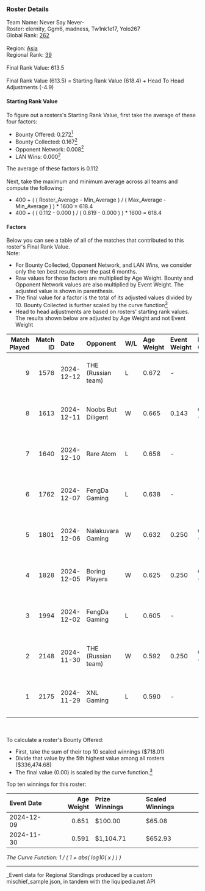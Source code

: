 ### Roster Details<br />
Team Name: Never Say Never-<br />
Roster: elernity, Ggm6, madness, Tw1nk1e17, Yolo267<br />
Global Rank: [262](../../standings_global_2025_03_01.md)<br />
<br />
Region: [Asia]( ../../standings_asia_2025_03_01.md)<br />
Regional Rank: [39]( ../../standings_asia_2025_03_01.md)<br />
<br />
Final Rank Value:  613.5<br />
<br />
Final Rank Value (613.5) = Starting Rank Value (618.4) + Head To Head Adjustments (-4.9)<br />

#### Starting Rank Value<br />
To figure out a rosters's Starting Rank Value, first take the average of these four factors:<br />
- Bounty Offered: 0.272[<sup>1</sup>](#table2)
- Bounty Collected: 0.167[<sup>2</sup>](#table1)
- Opponent Network: 0.008[<sup>2</sup>](#table1)
- LAN Wins: 0.000[<sup>2</sup>](#table1)

The average of these factors is 0.112<br />
<br />
Next, take the maximum and minimum average across all teams and compute the following:<br />
- 400 + ( ( Roster_Average - Min_Average ) / ( Max_Average - Min_Average ) ) * 1600 = 618.4
- 400 + ( ( 0.112 - 0.000 ) / ( 0.819 - 0.000 ) ) * 1600 = 618.4


#### Factors<br />
Below you can see a table of all of the matches that contributed to this roster's Final Rank Value.<br />
Note:<br />

- For Bounty Collected, Opponent Network, and LAN Wins, we consider only the ten best results over the past 6 months.
- Raw values for those factors are multiplied by Age Weight. Bounty and Opponent Network values are also multiplied by Event Weight. The adjusted value is shown in parenthesis.
- The final value for a factor is the total of its adjusted values divided by 10. Bounty Collected is further scaled by the curve function[<sup>3</sup>](#curveFunction)
- Head to head adjustments are based on rosters' starting rank values. The results shown below are adjusted by Age Weight and not Event Weight
<span id="table1"></span><br />


| Match Played | Match ID | Date       | Opponent           | W/L | Age Weight | Event Weight | Bounty Collected | Opponent Network | LAN Wins  | H2H Adj. | Roster                                      |
| -: | -: | :- | :- | :- | :- | :- | :- | :- | :- | -: | :- |
|            9 |     1578 | 2024-12-12 | THE (Russian team) | L   | 0.672      | -            | -                | -                | -         |    -9.47 | elernity, Ggm6, madness, Tw1nk1e17, Yolo267 |
|            8 |     1613 | 2024-12-11 | Noobs But Diligent | W   | 0.665      | 0.143        | 0.000 (0.000)    | 0.014 (0.001)    | 0 (0.000) |     7.25 | elernity, Ggm6, madness, Tw1nk1e17, Yolo267 |
|            7 |     1640 | 2024-12-10 | Rare Atom          | L   | 0.658      | -            | -                | -                | -         |    -2.51 | elernity, Ggm6, madness, Tw1nk1e17, Yolo267 |
|            6 |     1762 | 2024-12-07 | FengDa Gaming      | L   | 0.638      | -            | -                | -                | -         |    -7.98 | Frost77, Ggm6, madness, Tw1nk1e17, Yolo267  |
|            5 |     1801 | 2024-12-06 | Nalakuvara Gaming  | W   | 0.632      | 0.250        | 0.000 (0.000)    | 0.068 (0.011)    | 0 (0.000) |     9.24 | Frost77, Ggm6, madness, Tw1nk1e17, Yolo267  |
|            4 |     1828 | 2024-12-05 | Boring Players     | W   | 0.625      | 0.250        | 0.000 (0.000)    | 0.069 (0.011)    | 0 (0.000) |     4.83 | elernity, Ggm6, madness, Tw1nk1e17, Yolo267 |
|            3 |     1994 | 2024-12-02 | FengDa Gaming      | L   | 0.605      | -            | -                | -                | -         |    -7.39 | Frost77, Ggm6, madness, Tw1nk1e17, Yolo267  |
|            2 |     2148 | 2024-11-30 | THE (Russian team) | W   | 0.592      | 0.250        | 0.000 (0.000)    | 0.373 (0.055)    | 0 (0.000) |     9.94 | Frost77, Ggm6, madness, Tw1nk1e17, Yolo267  |
|            1 |     2175 | 2024-11-29 | XNL Gaming         | L   | 0.590      | -            | -                | -                | -         |    -8.78 | kawa1, madness, rin, Tw1nk1e17, Yolo267     |

<br />
<span id="table2"></span><br />
To calculate a roster's Bounty Offered:<br />

- First, take the sum of their top 10 scaled winnings ($718.01)
- Divide that value by the 5th highest value among all rosters ($336,474.68)
- The final value (0.00) is scaled by the curve function.[<sup>3</sup>](#curveFunction)

Top ten winnings for this roster:<br />

| Event Date | Age Weight | Prize Winnings | Scaled Winnings |
| :- | -: | :- | :- |
| 2024-12-09 |      0.651 | $100.00        | $65.08          |
| 2024-11-30 |      0.591 | $1,104.71      | $652.93         |


<span id="curveFunction"></span>_The Curve Function: 1 / ( 1 + abs( log10( x ) ) )_<br />

---
_Event data for Regional Standings produced by a custom mischief_sample.json, in tandem with the liquipedia.net API<br />
